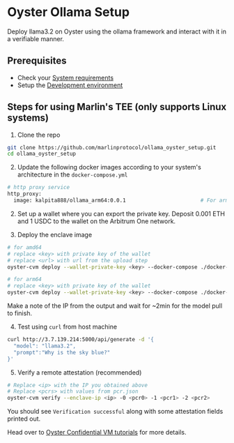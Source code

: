 # Oyster Ollama Setup

Deploy llama3.2 on Oyster using the ollama framework and interact with it in a verifiable manner.

## Prerequisites
- Check your [System requirements](https://docs.marlin.org/oyster/build-cvm/tutorials/)
- Setup the [Development environment](https://docs.marlin.org/oyster/build-cvm/tutorials/setup)

## Steps for using Marlin's TEE (only supports Linux systems)

1. Clone the repo
  ```sh
  git clone https://github.com/marlinprotocol/ollama_oyster_setup.git
  cd ollama_oyster_setup
  ```

2. Update the following docker images according to your system's architecture in the `docker-compose.yml`
  ```sh
  # http proxy service
  http_proxy:
    image: kalpita888/ollama_arm64:0.0.1                        # For arm64 system use kalpita888/ollama_arm64:0.0.1 and for amd64 system use kalpita888/ollama_amd64:0.0.1
  ```

2. Set up a wallet where you can export the private key. Deposit 0.001 ETH and 1 USDC to the wallet on the Arbitrum One network.

3. Deploy the enclave image 
  ```sh
  # for amd64
  # replace <key> with private key of the wallet
  # replace <url> with url from the upload step
  oyster-cvm deploy --wallet-private-key <key> --docker-compose ./docker-compose.yml --instance-type c6g.4xlarge --region ap-south-1  --operator 0xe10Fa12f580e660Ecd593Ea4119ceBC90509D642 --duration-in-minutes 20 --pcr-preset base/blue/v1.0.0/amd64

  # for arm64
  # replace <key> with private key of the wallet
  oyster-cvm deploy --wallet-private-key <key> --docker-compose ./docker-compose.yml --instance-type c6g.4xlarge --region ap-south-1  --operator 0xe10Fa12f580e660Ecd593Ea4119ceBC90509D642 --duration-in-minutes 20 --pcr-preset base/blue/v1.0.0/arm64
  ```
  Make a note of the IP from the output and wait for ~2min for the model pull to finish.

4. Test using `curl` from host machine
  ```sh
  curl http://3.7.139.214:5000/api/generate -d '{
    "model": "llama3.2",
    "prompt":"Why is the sky blue?"
  }'
  ```

5. Verify a remote attestation (recommended)
  ```sh
  # Replace <ip> with the IP you obtained above
  # Replace <pcrs> with values from pcr.json
  oyster-cvm verify --enclave-ip <ip> -0 <pcr0> -1 <pcr1> -2 <pcr2>
  ```
  You should see `Verification successful` along with some attestation fields printed out.

Head over to [Oyster Confidential VM tutorials](https://docs.marlin.org/oyster/build-cvm/tutorials/) for more details.
 